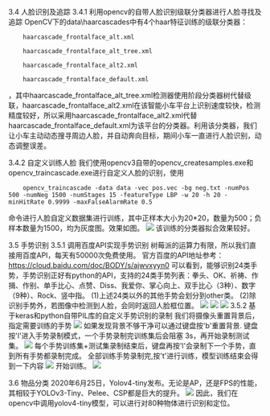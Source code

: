 3.4 人脸识别及追踪
3.4.1 利用opencv的自带人脸识别级联分类器进行人脸寻找及追踪
OpenCV下的data\haarcascades中有4个haar特征训练的级联分类器：

        haarcascade_frontalface_alt.xml

        haarcascade_frontalface_alt_tree.xml

        haarcascade_frontalface_alt2.xml

        haarcascade_frontalface_default.xml
，其中haarcascade_frontalface_alt_tree.xml检测器使用阶段分类器树代替级联，haarcascade_frontalface_alt2.xml在该智能小车平台上识别速度较快，检测精度较好，所以采用haarcascade_frontalface_alt2.xml代替haarcascade_frontalface_default.xml为该平台的分类器。利用该分类器，我们让小车主动动态搜寻周边人脸，并自动奔向目标，期间小车一直进行人脸识别，动态调整误差。

3.4.2 自定义训练人脸
我们使用opencv3自带的opencv_createsamples.exe和opencv_traincascade.exe进行自定义人脸的识别，使用

        opencv_traincascade -data data -vec pos.vec -bg neg.txt -numPos 500 -numNeg 1500 -numStages 15 -featureType LBP -w 20 -h 20 -minHitRate 0.9999 -maxFalseAlarmRate 0.5
命令进行人脸自定义数据集进行训练，其中正样本大小为20*20，数量为500；负样本数量为1500，均为灰度图。效果如图。
![](2020-10-16-17-51-40.png)
该训练的分类器拟合效果较好。

3.5 手势识别
3.5.1 调用百度API实现手势识别
树莓派的运算力有限，所以我们直接用百度API，每天有50000次免费使用。
官方百度的API地址参考：  https://cloud.baidu.com/doc/BODY/s/ajwvxyyn0
可以看到，能够识别24类手势，手势识别正好有python的API，支持的24类手势列表：拳头、OK、祈祷、作揖、作别、单手比心、点赞、Diss、我爱你、掌心向上、双手比心（3种）、数字（9种）、Rock、竖中指。
(1)上述24类以外的其他手势会划分到other类。
(2)除识别手势外，若图像中检测到人脸，会同时返回人脸框位置。
![](2020-10-16-19-37-43.png)
![](2020-10-16-19-38-07.png)
![](2020-10-16-19-38-35.png)
3.5.2 基于keras和python自带PIL库的自定义手势识别的录制
我们将摄像头重置背景后，指定需要训练的手势
![](2020-10-16-19-53-15.png)
如果发现背景不够干净可以通过键盘按'b'重置背景.
键盘按'l'进入手势录制模式，一个手势录制完训练集后会阻塞 3s，再开始录制测试集。
![](2020-10-16-19-58-20.png)
每个手势训练集+测试集录制结束后，键盘再按'l'会录制下一个手势，直到所有手势都录制完成。
全部训练手势录制完,按't'进行训练，模型训练结束会得到一下内容
![](2020-10-16-19-59-03.png)
开始训练。
![](2020-10-16-19-59-32.png)

3.6 物品分类
2020年6月25日，Yolov4-tiny发布。无论是AP，还是FPS的性能，其相较于YOLOv3-Tiny、Pelee、CSP都是巨大的提升。
![](2020-10-16-20-29-14.png)
因此，我们在opencv中调用yolov4-tiny模型，可以进行对80种物体进行识别和定位。
